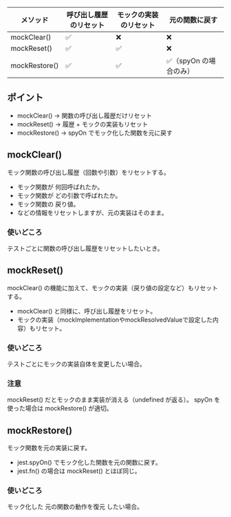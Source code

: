 
| メソッド | 呼び出し履歴のリセット | モックの実装のリセット | 元の関数に戻す |
|------|----|---------|---------|
| mockClear()  | ✅ | ❌ | ❌ |
| mockReset()  | ✅ | ✅ | ❌ |
| mockRestore()  | ✅ | ✅ | ✅（spyOn の場合のみ） |

## ポイント
- mockClear() → 関数の呼び出し履歴だけリセット
- mockReset() → 履歴 + モックの実装もリセット
- mockRestore() → spyOn でモック化した関数を元に戻す

## mockClear()
モック関数の呼び出し履歴（回数や引数）をリセットする。

- モック関数が 何回呼ばれたか。
- モック関数が どの引数で呼ばれたか。
- モック関数の 戻り値。
- などの情報をリセットしますが、元の実装はそのまま。

### 使いどころ
テストごとに関数の呼び出し履歴をリセットしたいとき。

## mockReset()
mockClear() の機能に加えて、モックの実装（戻り値の設定など）もリセットする。

- mockClear() と同様に、呼び出し履歴をリセット。
- モックの実装（mockImplementationやmockResolvedValueで設定した内容）もリセット。

### 使いどころ
テストごとにモックの実装自体を変更したい場合。

### 注意
mockReset() だとモックのまま実装が消える（undefined が返る）。
spyOn を使った場合は mockRestore() が適切。

## mockRestore()
モック関数を元の実装に戻す。

- jest.spyOn() でモック化した関数を元の関数に戻す。
- jest.fn() の場合は mockReset() とほぼ同じ。

### 使いどころ
モック化した 元の関数の動作を復元 したい場合。